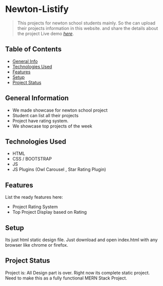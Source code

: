 # Newton-Listify
> This projects for newton school students mainly. So the can upload their projects information in this website. and share the details about the project
> Live demo [_here_](https://newton-listify.netlify.app/). <!-- If you have the project hosted somewhere, include the link here. -->

## Table of Contents
* [General Info](#general-information)
* [Technologies Used](#technologies-used)
* [Features](#features)
* [Setup](#setup)
* [Project Status](#project-status)
<!-- * [License](#license) -->


## General Information
- We made showcase for newton school project
- Student can list all their projects
- Project have rating system. 
- We showcase top projects of the week
<!-- You don't have to answer all the questions - just the ones relevant to your project. -->


## Technologies Used
- HTML 
- CSS / BOOTSTRAP
- JS
- JS Plugins (Owl Carousel , Star Rating Plugin)


## Features
List the ready features here:
- Project Rating System
- Top Project Display based on Rating


## Setup
Its just html static design file. Just download and open index.html with any browser like chrome or firefox.


## Project Status
Project is: All Design part is over. Right now its complete static project. Need to make this as a fully functional MERN Stack Project.

